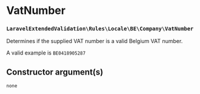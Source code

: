 # VatNumber
### `LaravelExtendedValidation\Rules\Locale\BE\Company\VatNumber`

Determines if the supplied VAT number is a valid Belgium VAT number.

A valid example is `BE0418905287`

## Constructor argument(s)

```php
none
```